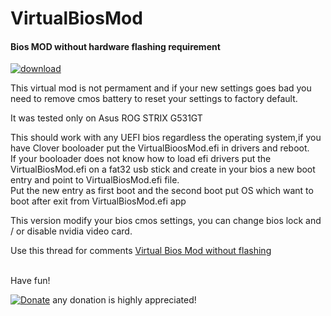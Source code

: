 # VirtualBiosMod

#### Bios MOD without hardware flashing requirement

[![download](https://img.shields.io/github/downloads/serdeliuk/VirtualBiosMod/total)](https://github.com/serdeliuk/VirtualBiosMod/releases/download/1/VirtualBiosMod.efi.zip)

This virtual mod is not permament and if your new settings goes bad you need to remove cmos battery to reset your settings to factory default.

It was tested only on Asus ROG STRIX G531GT 

This should work with any UEFI bios regardless the operating system,if you have Clover booloader put the VirtualBioosMod.efi in drivers and reboot.<br>
If your booloader does not know how to load efi drivers put the VirtualBiosMod.efi on a fat32 usb stick and create in your bios a new boot entry and point to VirtualBiosMod.efi file.<br>
Put the new entry as first boot and the second boot put OS which want to boot after exit from VirtualBiosMod.efi app

This version modify your bios cmos settings, you can change bios lock and / or disable nvidia video card.

Use this thread for comments [Virtual Bios Mod without flashing](https://www.tonymacx86.com/threads/guide-virtual-bios-mod-without-flash.300335//)
<br><br>

Have fun!

[![Donate](https://img.shields.io/badge/Donate-PayPal-green.svg)](https://paypal.me/serdeliuk) any donation is highly appreciated!
